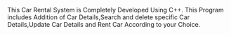 This Car Rental System is Completely Developed Using C++.
This Program includes Addition of Car Details,Search and delete specific Car Details,Update Car Details and Rent Car According to your Choice. 
